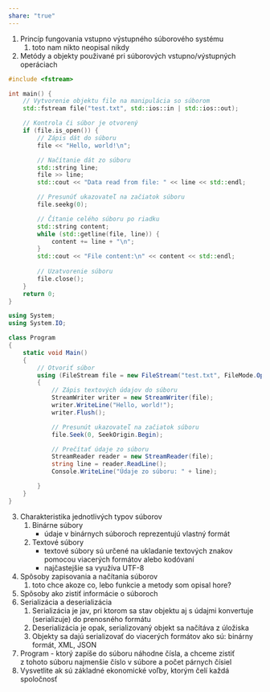 ```yaml
---
share: "true"
---
```


1. Princíp fungovania vstupno výstupného súborového systému
	1. toto nam nikto neopisal nikdy
2. Metódy a objekty použivané pri súborových vstupno/výstupných operáciach

```cpp
#include <fstream>

int main() {
    // Vytvorenie objektu file na manipulácia so súborom
    std::fstream file("test.txt", std::ios::in | std::ios::out);

    // Kontrola či súbor je otvorený
    if (file.is_open()) {
        // Zápis dát do súboru
        file << "Hello, world!\n";

        // Načítanie dát zo súboru
        std::string line;
        file >> line;
        std::cout << "Data read from file: " << line << std::endl;

        // Presunúť ukazovateľ na začiatok súboru
        file.seekg(0);

        // Čítanie celého súboru po riadku
        std::string content;
        while (std::getline(file, line)) {
            content += line + "\n";
        }
        std::cout << "File content:\n" << content << std::endl;
        
        // Uzatvorenie súboru
        file.close();
    }
    return 0;
}
```

```csharp
using System;
using System.IO;

class Program
{
    static void Main()
    {
        // Otvoriť súbor
        using (FileStream file = new FileStream("test.txt", FileMode.OpenOrCreate, FileAccess.ReadWrite))
        {
            // Zápis textových údajov do súboru
            StreamWriter writer = new StreamWriter(file);
            writer.WriteLine("Hello, world!");
            writer.Flush();

            // Presunút ukazovateľ na začiatok súboru
            file.Seek(0, SeekOrigin.Begin);

            // Prečítať údaje zo súboru
            StreamReader reader = new StreamReader(file);
            string line = reader.ReadLine();
            Console.WriteLine("Údaje zo súboru: " + line);

        }
    }
}

```
3. Charakteristika jednotlivých typov súborov
	1. Binárne súbory
		- údaje v binárnych súboroch reprezentujú vlastný formát
	2. Textové súbory
		- textové súbory sú určené na ukladanie textových znakov pomocou viacerých formátov alebo kodóvaní
		- najčastejšie sa využíva UTF-8
4. Spôsoby zapisovania a načítania súborov
	1. toto chce akoze co, lebo funkcie a metody som opisal hore?
5. Spôsoby ako zistiť informácie o súboroch
6. Serializácia a deserializácia
	1. Serializácia je jav, pri ktorom sa stav objektu aj s údajmi konvertuje (serializuje) do prenosného formátu
	2. Deserializácia je opak, serializovaný objekt sa načítáva z úložiska 
	3. Objekty sa dajú serializovať do viacerých formátov ako sú: binárny formát, XML, JSON
7. Program - ktorý zapíše do súboru náhodne čísla, a chceme zistiť z tohoto súboru najmenšie číslo v súbore a počet párnych čísiel
8. Vysvetlite ak sú základné ekonomické voľby, ktorým čelí každá spoločnosť